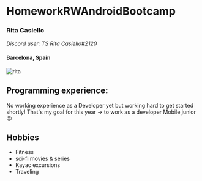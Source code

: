 # HomeworkRWAndroidBootcamp
### Rita Casiello
_Discord user: TS Rita Casiello#2120_

#### Barcelona, Spain
![rita](https://user-images.githubusercontent.com/37933287/83359546-237e3500-a37b-11ea-9b61-9aeab5bf2fea.jpg)

## Programming experience:
No working experience as a Developer yet but working hard to get started shortly!
That's my goal for this year -> to work as a developer Mobile junior :wink:

## Hobbies
* Fitness
* sci-fi movies & series
* Kayac excursions
* Traveling




